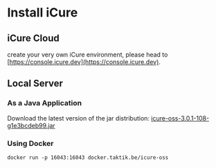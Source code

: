 # Install iCure

## iCure Cloud

create your very own iCure environment, please head to [https://console.icure.dev](https://console.icure.dev).

## Local Server

### As a Java Application

Download the latest version of the jar distribution: [icure-oss-3.0.1-108-g1e3bcdeb99.jar](https://maven.taktik.be/repository/releases/org/taktik/icure/icure-oss/release-oss-kraken-3.0.1-108-g1e3bcdeb99/icure-oss-release-oss-kraken-3.0.1-108-g1e3bcdeb99.jar)



### Using Docker

```
docker run -p 16043:16043 docker.taktik.be/icure-oss
```
